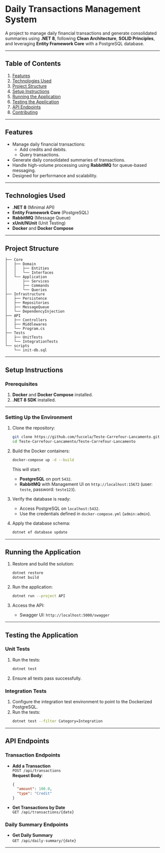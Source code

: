 
# **Daily Transactions Management System**

A project to manage daily financial transactions and generate consolidated summaries using **.NET 8**, following **Clean Architecture**, **SOLID Principles**, and leveraging **Entity Framework Core** with a PostgreSQL database.

---

## **Table of Contents**

1. [Features](#features)
2. [Technologies Used](#technologies-used)
3. [Project Structure](#project-structure)
4. [Setup Instructions](#setup-instructions)
5. [Running the Application](#running-the-application)
6. [Testing the Application](#testing-the-application)
7. [API Endpoints](#api-endpoints)
8. [Contributing](#contributing)

---

## **Features**

- Manage daily financial transactions:
  - Add credits and debits.
  - Query transactions.
- Generate daily consolidated summaries of transactions.
- Handle high-volume processing using **RabbitMQ** for queue-based messaging.
- Designed for performance and scalability.

---

## **Technologies Used**

- **.NET 8** (Minimal API)
- **Entity Framework Core** (PostgreSQL)
- **RabbitMQ** (Message Queue)
- **xUnit/NUnit** (Unit Testing)
- **Docker** and **Docker Compose**

---

## **Project Structure**

```plaintext
├── Core
│   ├── Domain
│   │   ├── Entities
│   │   └── Interfaces
│   └── Application
│       ├── Services
│       ├── Commands
│       └── Queries
├── Infrastructure
│   ├── Persistence
│   ├── Repositories
│   ├── MessageQueue
│   └── DependencyInjection
├── API
│   ├── Controllers
│   ├── Middlewares
│   └── Program.cs
├── Tests
│   ├── UnitTests
│   └── IntegrationTests
└── scripts
    └── init-db.sql
```

---

## **Setup Instructions**

### Prerequisites

1. **Docker** and **Docker Compose** installed.
2. **.NET 8 SDK** installed.

---

### Setting Up the Environment

1. Clone the repository:
   ```bash
   git clone https://github.com/fuccela/Teste-Carrefour-Lancamento.git
   cd Teste-Carrefour-Lancamento/Teste-Carrefour-Lancamento
   ```

2. Build the Docker containers:
   ```bash
   docker-compose up -d --build
   ```

   This will start:
   - **PostgreSQL** on port `5432`.
   - **RabbitMQ** with Management UI on `http://localhost:15672` (user: `teste`, password: `teste123`).

3. Verify the database is ready:
   - Access PostgreSQL on `localhost:5432`.
   - Use the credentials defined in `docker-compose.yml` (`admin:admin`).

4. Apply the database schema:
   ```bash
   dotnet ef database update
   ```

---

## **Running the Application**

1. Restore and build the solution:
   ```bash
   dotnet restore
   dotnet build
   ```

2. Run the application:
   ```bash
   dotnet run --project API
   ```

3. Access the API:
   - Swagger UI: `http://localhost:5000/swagger`

---

## **Testing the Application**

### Unit Tests

1. Run the tests:
   ```bash
   dotnet test
   ```

2. Ensure all tests pass successfully.

### Integration Tests

1. Configure the integration test environment to point to the Dockerized PostgreSQL.
2. Run the tests:
   ```bash
   dotnet test --filter Category=Integration
   ```

---

## **API Endpoints**

### **Transaction Endpoints**

- **Add a Transaction**  
  `POST /api/transactions`  
  **Request Body**:
  ```json
  {
    "amount": 100.0,
    "type": "Credit"
  }
  ```

- **Get Transactions by Date**  
  `GET /api/transactions/{date}`  

### **Daily Summary Endpoints**

- **Get Daily Summary**  
  `GET /api/daily-summary/{date}`  

---